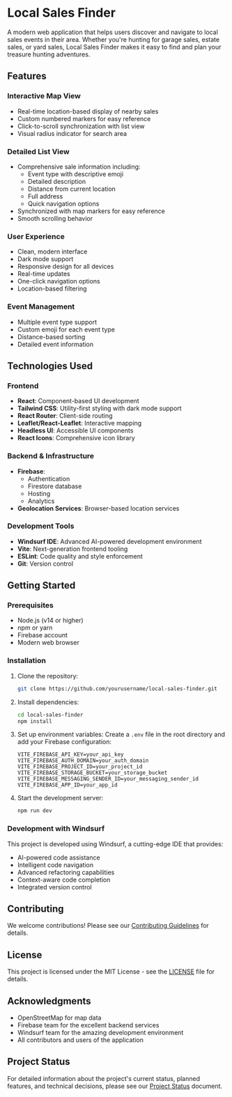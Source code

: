 # Local Sales Finder

A modern web application that helps users discover and navigate to local sales events in their area. Whether you're hunting for garage sales, estate sales, or yard sales, Local Sales Finder makes it easy to find and plan your treasure hunting adventures.

## Features

### Interactive Map View
- Real-time location-based display of nearby sales
- Custom numbered markers for easy reference
- Click-to-scroll synchronization with list view
- Visual radius indicator for search area

### Detailed List View
- Comprehensive sale information including:
  - Event type with descriptive emoji
  - Detailed description
  - Distance from current location
  - Full address
  - Quick navigation options
- Synchronized with map markers for easy reference
- Smooth scrolling behavior

### User Experience
- Clean, modern interface
- Dark mode support
- Responsive design for all devices
- Real-time updates
- One-click navigation options
- Location-based filtering

### Event Management
- Multiple event type support
- Custom emoji for each event type
- Distance-based sorting
- Detailed event information

## Technologies Used

### Frontend
- **React**: Component-based UI development
- **Tailwind CSS**: Utility-first styling with dark mode support
- **React Router**: Client-side routing
- **Leaflet/React-Leaflet**: Interactive mapping
- **Headless UI**: Accessible UI components
- **React Icons**: Comprehensive icon library

### Backend & Infrastructure
- **Firebase**:
  - Authentication
  - Firestore database
  - Hosting
  - Analytics
- **Geolocation Services**: Browser-based location services

### Development Tools
- **Windsurf IDE**: Advanced AI-powered development environment
- **Vite**: Next-generation frontend tooling
- **ESLint**: Code quality and style enforcement
- **Git**: Version control

## Getting Started

### Prerequisites
- Node.js (v14 or higher)
- npm or yarn
- Firebase account
- Modern web browser

### Installation
1. Clone the repository:
   ```bash
   git clone https://github.com/yourusername/local-sales-finder.git
   ```

2. Install dependencies:
   ```bash
   cd local-sales-finder
   npm install
   ```

3. Set up environment variables:
   Create a `.env` file in the root directory and add your Firebase configuration:
   ```env
   VITE_FIREBASE_API_KEY=your_api_key
   VITE_FIREBASE_AUTH_DOMAIN=your_auth_domain
   VITE_FIREBASE_PROJECT_ID=your_project_id
   VITE_FIREBASE_STORAGE_BUCKET=your_storage_bucket
   VITE_FIREBASE_MESSAGING_SENDER_ID=your_messaging_sender_id
   VITE_FIREBASE_APP_ID=your_app_id
   ```

4. Start the development server:
   ```bash
   npm run dev
   ```

### Development with Windsurf
This project is developed using Windsurf, a cutting-edge IDE that provides:
- AI-powered code assistance
- Intelligent code navigation
- Advanced refactoring capabilities
- Context-aware code completion
- Integrated version control

## Contributing
We welcome contributions! Please see our [Contributing Guidelines](CONTRIBUTING.md) for details.

## License
This project is licensed under the MIT License - see the [LICENSE](LICENSE) file for details.

## Acknowledgments
- OpenStreetMap for map data
- Firebase team for the excellent backend services
- Windsurf team for the amazing development environment
- All contributors and users of the application

## Project Status
For detailed information about the project's current status, planned features, and technical decisions, please see our [Project Status](PROJECT_STATUS.md) document.
